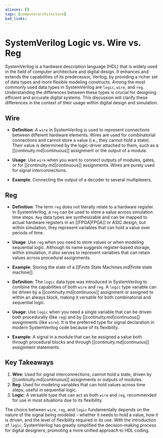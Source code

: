 ```yaml
---
aliases: []
tags: [computerarchitecture]
bad_links:
---
```

# SystemVerilog Logic vs. Wire vs. Reg

SystemVerilog is a hardware description language (HDL) that is widely used in the field of computer architecture and digital design. It enhances and extends the capabilities of its predecessor, Verilog, by providing a richer set of data types and more flexible modeling constructs. Among the most commonly used data types in SystemVerilog are `logic`, `wire`, and `reg`. Understanding the differences between these types is crucial for designing efficient and accurate digital systems. This discussion will clarify these differences in the context of their usage within digital design and simulation.

## Wire

- **Definition**: A `wire` in SystemVerilog is used to represent connections between different hardware elements. Wires are used for combinatorial connections and cannot store a value (i.e., they cannot hold a state). Their value is determined by the logic-driver attached to them, such as a [[continuity.md|continuous]] assignment or the output of a module.

- **Usage**: Use `wire` when you want to connect outputs of modules, gates, or for [[continuity.md|continuous]] assignments. Wires are purely used for signal interconnections.

- **Example**: Connecting the output of a decoder to several multiplexers.

## Reg

- **Definition**: The term `reg` does not literally relate to a hardware register. In SystemVerilog, a `reg` can be used to store a value across simulation time steps. `Reg` data types are synthesizable and can be mapped to actual hardware registers in an [[FPGA|FPGA]] or ASIC design, but within simulation, they represent variables that can hold a value over periods of time.

- **Usage**: Use `reg` when you need to store values or when modeling sequential logic. Although its name suggests register-based storage, within simulation, it also serves to represent variables that can retain values across procedural assignments.

- **Example**: Storing the state of a [[Finite State Machines.md|finite state machine]].

- **Definition**: The `logic` data type was introduced in SystemVerilog to combine the capabilities of both `wire` and `reg`. A `logic` type variable can be driven by a [[continuity.md|continuous]] assignment or assigned to within an always block, making it versatile for both combinatorial and sequential logic.

- **Usage**: Use `logic` when you need a single variable that can be driven both procedurally (like `reg`) and by [[continuity.md|continuous]] assignments (like `wire`). It is the preferred type for signal declaration in modern SystemVerilog code because of its flexibility.

- **Example**: A signal in a module that can be assigned a value both through procedural blocks and through [[continuity.md|continuous]] assignment statements.

## Key Takeaways

1. **Wire**: Used for signal interconnections, cannot hold a state, driven by [[continuity.md|continuous]] assignments or outputs of modules.
2. **Reg**: Used for modeling variables that can hold values across time steps, useful in sequential logic.
3. **Logic**: A versatile type that can act as both `wire` and `reg`, recommended for use in most situations due to its flexibility.

The choice between `wire`, `reg`, and `logic` fundamentally depends on the nature of the signal being modeled - whether it needs to hold a value, how it is driven, and the level of flexibility required in its use. With the introduction of `logic`, SystemVerilog has greatly simplified the decision-making process for digital designers, promoting a more unified approach to HDL coding.